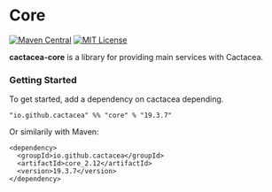 Core
==========================================================
[![Maven Central](https://maven-badges.herokuapp.com/maven-central/io.github.cactacea/server_2.12/badge.svg)](https://maven-badges.herokuapp.com/maven-central/io.github.cactacea/server_2.12)
[![MIT License](http://img.shields.io/badge/license-MIT-blue.svg?style=flat)](LICENSE)

**cactacea-core** is a library for providing main services with Cactacea.

### Getting Started

To get started, add a dependency on cactacea depending.

```
"io.github.cactacea" %% "core" % "19.3.7"
```
Or similarily with Maven:
```
<dependency>
  <groupId>io.github.cactacea</groupId>
  <artifactId>core_2.12</artifactId>
  <version>19.3.7</version>
</dependency>
```

